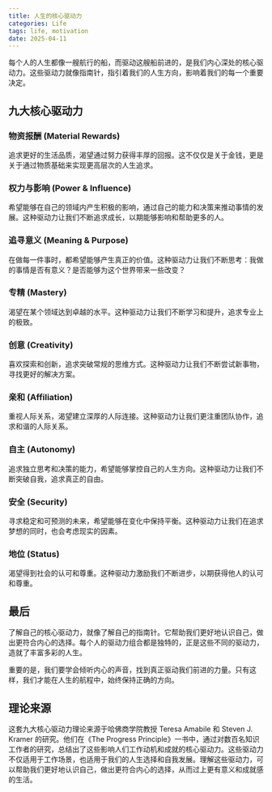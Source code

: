 ```yaml
---
title: 人生的核心驱动力
categories: Life
tags: life, motivation
date: 2025-04-11
---
```


每个人的人生都像一艘航行的船，而驱动这艘船前进的，是我们内心深处的核心驱动力。这些驱动力就像指南针，指引着我们的人生方向，影响着我们的每一个重要决定。

## 九大核心驱动力

### 物资报酬 (Material Rewards)
追求更好的生活品质，渴望通过努力获得丰厚的回报。这不仅仅是关于金钱，更是关于通过物质基础来实现更高层次的人生追求。

### 权力与影响 (Power & Influence)
希望能够在自己的领域内产生积极的影响，通过自己的能力和决策来推动事情的发展。这种驱动力让我们不断追求成长，以期能够影响和帮助更多的人。

### 追寻意义 (Meaning & Purpose)
在做每一件事时，都希望能够产生真正的价值。这种驱动力让我们不断思考：我做的事情是否有意义？是否能够为这个世界带来一些改变？

### 专精 (Mastery)
渴望在某个领域达到卓越的水平。这种驱动力让我们不断学习和提升，追求专业上的极致。

### 创意 (Creativity)
喜欢探索和创新，追求突破常规的思维方式。这种驱动力让我们不断尝试新事物，寻找更好的解决方案。

### 亲和 (Affiliation)
重视人际关系，渴望建立深厚的人际连接。这种驱动力让我们更注重团队协作，追求和谐的人际关系。

### 自主 (Autonomy)
追求独立思考和决策的能力，希望能够掌控自己的人生方向。这种驱动力让我们不断突破自我，追求真正的自由。

### 安全 (Security)
寻求稳定和可预测的未来，希望能够在变化中保持平衡。这种驱动力让我们在追求梦想的同时，也会考虑现实的因素。

### 地位 (Status)
渴望得到社会的认可和尊重。这种驱动力激励我们不断进步，以期获得他人的认可和尊重。

## 最后

了解自己的核心驱动力，就像了解自己的指南针。它帮助我们更好地认识自己，做出更符合内心的选择。每个人的驱动力组合都是独特的，正是这些不同的驱动力，造就了丰富多彩的人生。

重要的是，我们要学会倾听内心的声音，找到真正驱动我们前进的力量。只有这样，我们才能在人生的航程中，始终保持正确的方向。

## 理论来源

这套九大核心驱动力理论来源于哈佛商学院教授 Teresa Amabile 和 Steven J. Kramer 的研究。他们在《The Progress Principle》一书中，通过对数百名知识工作者的研究，总结出了这些影响人们工作动机和成就的核心驱动力。这些驱动力不仅适用于工作场景，也适用于我们的人生选择和自我发展。理解这些驱动力，可以帮助我们更好地认识自己，做出更符合内心的选择，从而过上更有意义和成就感的生活。 